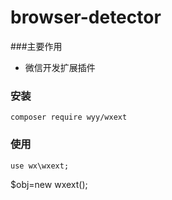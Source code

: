browser-detector
===================
###主要作用
* 微信开发扩展插件



### 安装
    
    composer require wyy/wxext

### 使用

    use wx\wxext;
  
   $obj=new wxext();


